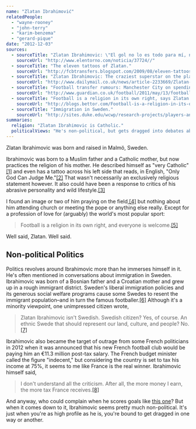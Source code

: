 ```yaml
---
name: "Zlatan Ibrahimović"
relatedPeople:
  - "wayne-rooney"
  - "john-terry"
  - "karim-benzema"
  - "gerard-pique"
date: "2012-12-03"
sources:
  - sourceTitle: "Zlatan Ibrahimovic: \"El gol no lo es todo para mí, no estoy preocupado.\""
    sourceUrl: "http://www.elentorno.com/noticia/37724//"
  - sourceTitle: "The eleven tattoos of Zlatan."
    sourceUrl: "http://fcbtransfers.blogspot.com/2009/08/eleven-tattoos-of-zlatan.html"
  - sourceTitle: "Zlatan Ibrahimovic: The craziest superstar on the planet."
    sourceUrl: "http://www.dailymail.co.uk/news/article-2233669/Zlatan-Ibrahimovic-The-craziest-superstar-planet.html"
  - sourceTitle: "Football transfer rumours: Manchester City on spending spree."
    sourceUrl: "http://www.guardian.co.uk/football/2011/may/13/football-transfer-rumours"
  - sourceTitle: "Football is a religion in its own right, says Zlatan Ibrahimovic."
    sourceUrl: "http://blogs.bettor.com/Football-is-a-religion-in-its-own-right,-says-Zlatan-Ibrahimovic-a172637"
  - sourceTitle: "Immigration in Sweden."
    sourceUrl: "http://sites.duke.edu/wcwp/research-projects/players-and-migration/immigration-in-sweden/"
summaries:
  religion: "Zlatan Ibrahimovic is Catholic."
  politicalViews: "He's non-political, but gets dragged into debates about immigration and taxes."
---
```


Zlatan Ibrahimovic was born and raised in Malmö, Sweden.

Ibrahimovic was born to a Muslim father and a Catholic mother, but now practices the religion of his mother. He described himself as "very Catholic"<a class="source-citation" href="#http%3A%2F%2Fwww.elentorno.com%2Fnoticia%2F37724%2F%2F" title="Zlatan Ibrahimovic: &quot;El gol no lo es todo para mí, no estoy preocupado.&quot;">[1]</a> and even has a tattoo across his left side that reads, in English, "Only God Can Judge Me."<a class="source-citation" href="#http%3A%2F%2Ffcbtransfers.blogspot.com%2F2009%2F08%2Feleven-tattoos-of-zlatan.html" title="The eleven tattoos of Zlatan.">[2]</a> That wasn't necessarily an exclusively religious statement however. It also could have been a response to critics of his abrasive personality and wild lifestyle.<a class="source-citation" href="#http%3A%2F%2Fwww.dailymail.co.uk%2Fnews%2Farticle-2233669%2FZlatan-Ibrahimovic-The-craziest-superstar-planet.html" title="Zlatan Ibrahimovic: The craziest superstar on the planet.">[3]</a>

I found an image or two of him praying on the field,<a class="source-citation" href="#http%3A%2F%2Fwww.guardian.co.uk%2Ffootball%2F2011%2Fmay%2F13%2Ffootball-transfer-rumours" title="Football transfer rumours: Manchester City on spending spree.">[4]</a> but nothing about him attending church or meeting the pope or anything else really. Except for a profession of love for (arguably) the world's most popular sport:

>Football is a religion in its own right, and everyone is welcome.<a class="source-citation" href="#http%3A%2F%2Fblogs.bettor.com%2FFootball-is-a-religion-in-its-own-right%2C-says-Zlatan-Ibrahimovic-a172637" title="Football is a religion in its own right, says Zlatan Ibrahimovic.">[5]</a>

Well said, Zlatan. Well said.


## Non-political Politics

Politics revolves around Ibrahimovic more than he immerses himself in it. He's often mentioned in conversations about immigration in Sweden. Ibrahimovic was born of a Bosnian father and a Croatian mother and grew up in a rough immigrant district. Sweden's liberal immigration policies and its generous social welfare programs cause some Swedes to resent the immigrant population–and in turn the famous footballer.<a class="source-citation" href="#http%3A%2F%2Fsites.duke.edu%2Fwcwp%2Fresearch-projects%2Fplayers-and-migration%2Fimmigration-in-sweden%2F" title="Immigration in Sweden.">[6]</a> Although it's a minority viewpoint, one unimpressed citizen wrote,

>Zlatan Ibrahimovic isn't Swedish. Swedish citizen? Yes, of course. An ethnic Swede that should represent our land, culture, and people? No.<a class="source-citation" href="#http%3A%2F%2Fsites.duke.edu%2Fwcwp%2Fresearch-projects%2Fplayers-and-migration%2Fimmigration-in-sweden%2F" title="Immigration in Sweden.">[7]</a>

Ibrahimovic also became the target of outrage from some French politicians in 2012 when it was announced that his new French football club would be paying him an €11.3 million post-tax salary. The French budget minister called the figure "indecent," but considering the country is set to tax his income at 75%, it seems to me like France is the real winner. Ibrahimovic himself said,

>I don't understand all the criticism. After all, the more money I earn, the more tax France receives.<a class="source-citation" href="#http%3A%2F%2Fwww.dailymail.co.uk%2Fnews%2Farticle-2233669%2FZlatan-Ibrahimovic-The-craziest-superstar-planet.html" title="Zlatan Ibrahimovic: The craziest superstar on the planet.">[8]</a>

And anyway, who could complain when he scores goals like [this one](http://www.youtube.com/watch?feature=player_embedded&v=Xh_KNH8QqSw)? But when it comes down to it, Ibrahimovic seems pretty much non-political. It's just when you're as high profile as he is, you're bound to get dragged in one way or another.